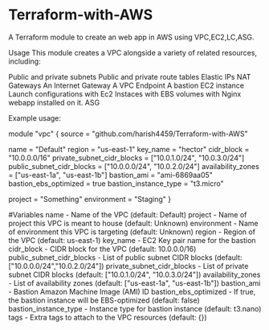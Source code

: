 # Terraform-with-AWS
A Terraform module to create an web app in AWS using VPC,EC2,LC,ASG.

Usage
This module creates a VPC alongside a variety of related resources, including:

Public and private subnets
Public and private route tables
Elastic IPs
NAT Gateways
An Internet Gateway
A VPC Endpoint
A bastion EC2 instance
Launch configurations with Ec2 Instaces with EBS volumes with Nginx webapp installed on it.
ASG 


Example usage:

module "vpc" {
  source = "github.com/harish4459/Terraform-with-AWS"

  name = "Default"
  region = "us-east-1"
  key_name = "hector"
  cidr_block = "10.0.0.0/16"
  private_subnet_cidr_blocks = ["10.0.1.0/24", "10.0.3.0/24"]
  public_subnet_cidr_blocks = ["10.0.0.0/24", "10.0.2.0/24"]
  availability_zones = ["us-east-1a", "us-east-1b"]
  bastion_ami = "ami-6869aa05"
  bastion_ebs_optimized = true
  bastion_instance_type = "t3.micro"

  project = "Something"
  environment = "Staging"
}

#Variables
name - Name of the VPC (default: Default)
project - Name of project this VPC is meant to house (default: Unknown)
environment - Name of environment this VPC is targeting (default: Unknown)
region - Region of the VPC (default: us-east-1)
key_name - EC2 Key pair name for the bastion
cidr_block - CIDR block for the VPC (default: 10.0.0.0/16)
public_subnet_cidr_blocks - List of public subnet CIDR blocks (default: ["10.0.0.0/24","10.0.2.0/24"])
private_subnet_cidr_blocks - List of private subnet CIDR blocks (default: ["10.0.1.0/24", "10.0.3.0/24"])
availability_zones - List of availability zones (default: ["us-east-1a", "us-east-1b"])
bastion_ami - Bastion Amazon Machine Image (AMI) ID
bastion_ebs_optimized - If true, the bastion instance will be EBS-optimized (default: false)
bastion_instance_type - Instance type for bastion instance (default: t3.nano)
tags - Extra tags to attach to the VPC resources (default: {})
